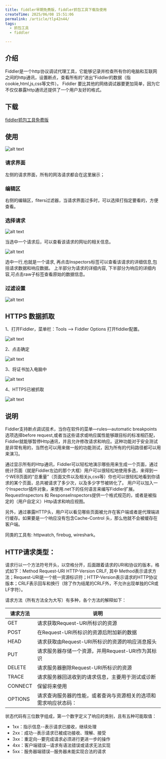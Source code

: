 ```yaml
---
title: fiddler早期免费版，fiddler抓包工具下载及使用
createTime: 2025/06/08 15:51:06
permalink: /article/tlp42n44/
tags:
  - 抓包工具
  - fiddler

---
```


## 介绍

Fiddler是一个http协议调试代理工具，它能够记录并检查所有你的电脑和互联网之间的http通讯，设置断点，查看所有的“进出”Fiddler的数据（指cookie,html,js,css等文件）。 Fiddler 要比其他的网络调试器要更加简单，因为它不仅仅暴露http通讯还提供了一个用户友好的格式。


## 下载
[fiddler抓包工具免费版](https://pan.quark.cn/s/497b5d80cd98)


## 使用

![alt text](1.jpg)

### 请求界面
左侧的请求界面，所有的网洛请求都会在这里展示；

### 编辑区
右侧的编辑区，fiters过滤器，当请求界面过多时，可以选择打指定要看的，方便查看。

### 选择请求

![alt text](2.jpg)

当选中一个请求后，可以查看该请求的网址的相关信息。



![alt text](3.jpg)

选中一行,也就是一个请求, 再点击Inspectors标签可以查看该请求的详细信息,包括请求数据和响应数据。
上半部分为请求的详细内容, 下半部分为响应的详细内容,可点击raw子标签查看原始的数据信息。


### 过滤设置

![alt text](4.png)

## HTTPS 数据抓取

1、打开Fiddler，菜单栏：Tools –> Fiddler Options 打开fiddler配置。

![alt text](5.png)

2、点击确定

![alt text](6.png)

3、将证书加入电脑中

![alt text](7.png)

4、HTTPS已被抓取

![alt text](8.png)

## 说明 

Fiddler支持断点调试技术，当你在软件的菜单—rules—automatic breakpoints选项选择before request,或者当这些请求或响应属性能够跟目标的标准相匹配，Fiddler就能够暂停Http通讯，并且允许修改请求和响应。这种功能对于安全测试是非常有用的，当然也可以用来做一般的功能测试，因为所有的代码路径都可以用来演习。

通过显示所有的Http通讯，Fiddler可以轻松地演示哪些用来生成一个页面，通过统计页面（就是Fiddler左边的那个大框）用户可以很轻松地使用多选，来得到一个WEB页面的“总重量”（页面文件以及相关js,css等）你也可以很轻松地看到你请求的某个页面，总共被请求了多少次，以及多少字节被转化了。
用户可以加入一个Inspector插件对象，来使用.net下的任何语言来编写Fiddler扩展。RequestInspectors 和 ResponseInspectors提供一个格式规范的，或者是被指定的（用户自定义）Http请求和响应视图。

另外，通过暴露HTTP头，用户可以看见哪些页面被允许在客户端或者是代理端进行缓存。如果要是一个响应没有包含Cache-Control 头，那么他就不会被缓存在客户端。 

同类的工具有: httpwatch, firebug, wireshark。

## HTTP请求类型：

请求行以一个方法符号开头，以空格分开，后面跟着请求的URI和协议的版本，格式如下：Method Request-URI HTTP-Version CRLF, 其中 Method表示请求方法；Request-URI是一个统一资源标识符；HTTP-Version表示请求的HTTP协议版本；CRLF表示回车和换行（除了作为结尾的CRLF外，不允许出现单独的CR或LF字符）。

请求方法（所有方法全为大写）有多种，各个方法的解释如下：

|请求方法 |	说明|
|-|-|
|GET	|请求获取Request-URI所标识的资源|
|POST|	在Request-URI所标识的资源后附加新的数据|
|HEAD	|请求获取由Request-URI所标识的资源的响应消息报头|
|PUT	|请求服务器存储一个资源，并用Request-URI作为其标识|
|DELETE	|请求服务器删除Request-URI所标识的资源|
|TRACE	|请求服务器回送收到的请求信息，主要用于测试或诊断|
|CONNECT|	保留将来使用|
|OPTIONS	|请求查询服务器的性能，或者查询与资源相关的选项和需求响应状态码：|

状态代码有三位数字组成，第一个数字定义了响应的类别，且有五种可能取值：

- 1xx：指示信息--表示请求已接收，继续处理
- 2xx：成功--表示请求已被成功接收、理解、接受
- 3xx：重定向--要完成请求必须进行更进一步的操作
- 4xx：客户端错误--请求有语法错误或请求无法实现
- 5xx：服务器端错误--服务器未能实现合法的请求